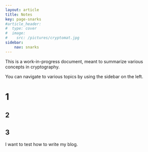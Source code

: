 ```yaml
---
layout: article
title: Notes
key: page-snarks
#article_header:
#  type: cover
#  image:
#    src: /pictures/cryptomat.jpg
sidebar:
    nav: snarks
---
```


This is a work-in-progress document, meant to summarize various concepts in cryptography.

You can navigate to various topics by using the sidebar on the left.
# 1

## 2 

## 3 

I want to test how to write my blog.
